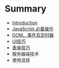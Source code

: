 # Summary

* [Introduction](README.md)
* [JavaScript 必备操作](javascript-bi-bei-cao-zuo.md)
* [DOM、事件及定时器](dom3001-shi-jian-ji-ding-shi-qi.md)
* [UI技巧](uiji-qiao.md)
* [表单技巧](biao-dan-ji-qiao.md)
* 服务器端技术
* 使用混搭

